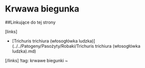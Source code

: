 # Krwawa biegunka





##Linkujące do tej strony

[links]

- [Trichuris trichiura (włosogłówka ludzka)](../../Patogeny/Pasożyty/Robaki/Trichuris trichiura (włosogłówka ludzka).md)


[/links]
!tag: krwawe biegunki
~

